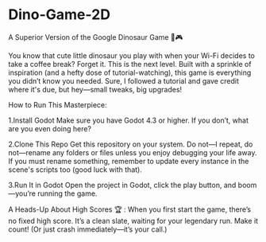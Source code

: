 # Dino-Game-2D
A Superior Version of the Google Dinosaur Game 🦖🎮

You know that cute little dinosaur you play with when your Wi-Fi decides to take a coffee break? Forget it. This is the next level. Built with a sprinkle of inspiration (and a hefty dose of tutorial-watching), this game is everything you didn’t know you needed. Sure, I followed a tutorial and gave credit where it's due, but hey—small tweaks, big upgrades!

How to Run This Masterpiece:

1.Install Godot
  Make sure you have Godot 4.3 or higher. If you don’t, what are you even doing here?

2.Clone This Repo
  Get this repository on your system. Do not—I repeat, do not—rename any folders or files unless you enjoy debugging your life away. 
  If you must rename something, remember to update every instance in the scene's scripts too (good luck with that).

3.Run It in Godot
  Open the project in Godot, click the play button, and boom—you’re running the game.


A Heads-Up About High Scores 🏆 : 
When you first start the game, there’s no fixed high score. It’s a clean slate, waiting for your legendary run. 
Make it count! (Or just crash immediately—it’s your call.)
